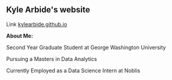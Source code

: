 ## Kyle Arbide's website

Link [kylearbide.github.io](https://kylearbide.github.io)

**About Me:**

Second Year Graduate Student at George Washington University

Pursuing a Masters in Data Analytics

Currently Employed as a Data Science Intern at Noblis
